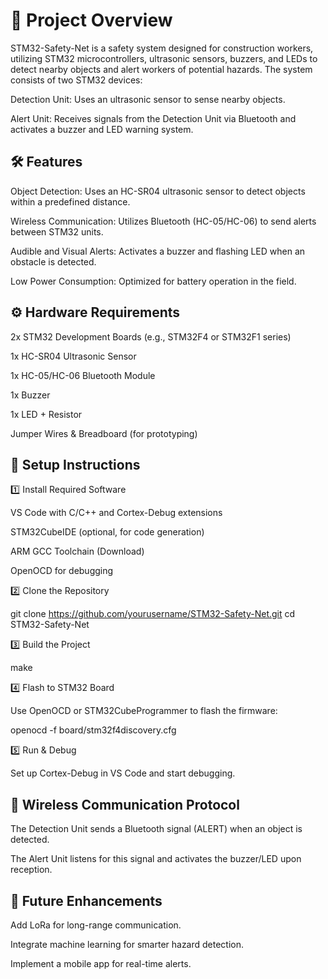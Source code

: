 # 🚧 Project Overview

STM32-Safety-Net is a safety system designed for construction workers, utilizing STM32 microcontrollers, ultrasonic sensors, buzzers, and LEDs to detect nearby objects and alert workers of potential hazards. The system consists of two STM32 devices:

Detection Unit: Uses an ultrasonic sensor to sense nearby objects.

Alert Unit: Receives signals from the Detection Unit via Bluetooth and activates a buzzer and LED warning system.

## 🛠 Features

Object Detection: Uses an HC-SR04 ultrasonic sensor to detect objects within a predefined distance.

Wireless Communication: Utilizes Bluetooth (HC-05/HC-06) to send alerts between STM32 units.

Audible and Visual Alerts: Activates a buzzer and flashing LED when an obstacle is detected.

Low Power Consumption: Optimized for battery operation in the field.

## ⚙️ Hardware Requirements

2x STM32 Development Boards (e.g., STM32F4 or STM32F1 series)

1x HC-SR04 Ultrasonic Sensor

1x HC-05/HC-06 Bluetooth Module

1x Buzzer

1x LED + Resistor

Jumper Wires & Breadboard (for prototyping)

## 🔧 Setup Instructions

1️⃣ Install Required Software

VS Code with C/C++ and Cortex-Debug extensions

STM32CubeIDE (optional, for code generation)

ARM GCC Toolchain (Download)

OpenOCD for debugging

2️⃣ Clone the Repository

git clone https://github.com/yourusername/STM32-Safety-Net.git
cd STM32-Safety-Net

3️⃣ Build the Project

make

4️⃣ Flash to STM32 Board

Use OpenOCD or STM32CubeProgrammer to flash the firmware:

openocd -f board/stm32f4discovery.cfg

5️⃣ Run & Debug

Set up Cortex-Debug in VS Code and start debugging.

## 📡 Wireless Communication Protocol

The Detection Unit sends a Bluetooth signal (ALERT) when an object is detected.

The Alert Unit listens for this signal and activates the buzzer/LED upon reception.

## 🎯 Future Enhancements

Add LoRa for long-range communication.

Integrate machine learning for smarter hazard detection.

Implement a mobile app for real-time alerts.
